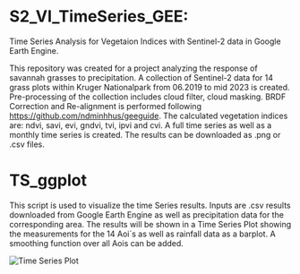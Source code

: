 # S2_VI_TimeSeries_GEE:
Time Series Analysis for Vegetaion Indices with Sentinel-2 data in Google Earth Engine. 

This repository was created for a project analyzing the response of savannah grasses to precipitation.
A collection of Sentinel-2 data for 14 grass plots within Kruger Nationalpark from 06.2019 to mid 2023 is created. Pre-processing of the collection includes cloud filter, cloud masking. BRDF Correction and Re-alignment is performed following https://github.com/ndminhhus/geeguide. 
The calculated vegetation indices are: ndvi, savi, evi, gndvi, tvi, ipvi and cvi. 
A full time series as well as a monthly time series is created. The results can be downloaded as .png or .csv files. 

# TS_ggplot

This script is used to visualize the time Series results. Inputs are .csv results downloaded from Google Earth Engine as well as precipitation data for the corresponding area. The results will be shown in a Time Series Plot showing the measurements for the 14 Aoi´s as well as rainfall data as a barplot. A smoothing function over all Aois can be added. 


![Time Series Plot]([url](https://github.com/SvenjaDo/S2_VI-Time-Series/blob/main/results/SAVI_TS_median_prec.pdf) "Time Series Plot")

